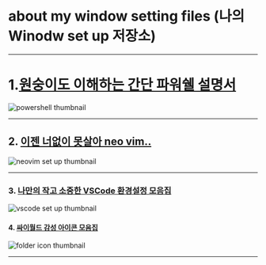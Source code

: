 # about my window setting files (나의 Winodw set up 저장소)

---

# 1.[원숭이도 이해하는 간단 파워쉘 설명서](./PowerShell/PS_GUIDE.md)

![powershell thumbnail](https://user-images.githubusercontent.com/77220824/189604174-d9daa7e5-bd01-4278-8d3d-a74138f60596.png)

---

## 2. [이젠 너없이 못살아 neo vim..](./NeoVim/README.md)

![neovim set up thumbnail](https://user-images.githubusercontent.com/77220824/189604383-9eddfd96-d96c-4be2-b235-4af486f9a9e9.png)

---

### 3. [나만의 작고 소중한 VSCode 환경설정 모음집](https://drive.google.com/drive/folders/1exZWUJMK4Z4MKzEtjbh74N148_Lqcai6)

![vscode set up thumbnail](https://user-images.githubusercontent.com/77220824/189601870-4647340b-6278-4946-9698-7bdefa2b7b71.png)

#### 4. [싸이월드 감성 아이콘 모음집](./FolderIcons/README.md)

![folder icon thumbnail](https://user-images.githubusercontent.com/77220824/189603971-1dd4308a-184e-44f1-bc78-580a53d631c2.png)

---
